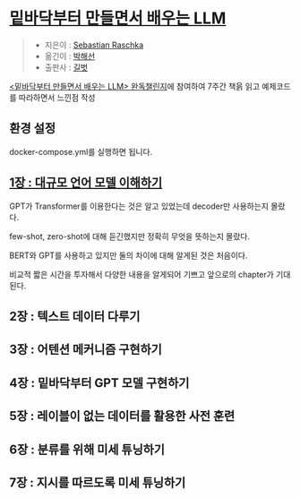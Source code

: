 # [밑바닥부터 만들면서 배우는 LLM](https://www.aladin.co.kr/shop/wproduct.aspx?ItemId=372272431)
> - 지은이 : [Sebastian Raschka](https://github.com/rasbt)
> - 옮긴이 : [박해선](https://github.com/rickiepark)
> - 출판사 : [길벗](https://github.com/gilbutITbook)

[<밑바닥부터 만들면서 배우는 LLM> 완독챌린지](https://www.inflearn.com/challenge/lt밑바닥부터-만들면서-배우는-llm)에 참여하여 7주간 책읅 읽고 예제코드를 따라하면서 느낀점 작성

## 환경 설정
docker-compose.yml를 실행하면 됩니다.

## [1장 : 대규모 언어 모델 이해하기](https://github.com/hwangintae/llm-from-scratch/pull/1)
GPT가 Transformer를 이용한다는 것은 알고 있었는데 decoder만 사용하는지 몰랐다.

few-shot, zero-shot에 대해 듣긴했지만 정확히 무엇을 뜻하는지 몰랐다.

BERT와 GPT를 사용하고 있지만 둘의 차이에 대해 알게된 것은 처음이다.

비교적 짧은 시간을 투자해서 다양한 내용을 알게되어 기쁘고 앞으로의 chapter가 기대된다.
## 2장 : 텍스트 데이터 다루기
## 3장 : 어텐션 메커니즘 구현하기
## 4장 : 밑바닥부터 GPT 모델 구현하기
## 5장 : 레이블이 없는 데이터를 활용한 사전 훈련
## 6장 : 분류를 위해 미세 튜닝하기
## 7장 : 지시를 따르도록 미세 튜닝하기